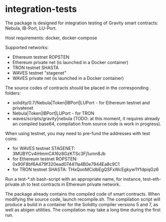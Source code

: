 # integration-tests

The package is designed for integration testing of Gravity smart contracts: Nebula, IB-Port, LU-Port.

Host requirements: docker, docker-compose

Supported networks:

- Ethereum testnet ROPSTEN
- Ethereum private net (is launched in a Docker container)
- TRON testnet SHASTA
- WAVES testnet "stagenet"
- WAVES private net (is launched in a Docker container)

The source codes of contracts should be placed in the corresponding folders:

- solidity/0.7/Nebula|Token|IBPort|LUPort - for Ethereum testnet and privatenet
- Nebula|Token|IBPort|LUPort - for TRON
- waves/scripts/gravity|nebula (TODO: at this moment, it requires already an compiled base64, compilation from source code is work in progress).

When using testnet, you may need to pre-fund the addresses with test coins:

- for WAVES testnet STAGENET: 3MUBYCv4iHmmCA16z8GzKTSc3Fj1umn8Jb
- for Ethereum testnet ROPSTEN: 0x90F8bf6A479f320ead074411a4B0e7944Ea8c9C1
- for TRON testnet SHASTA: THxQonMCidbEgQSFxWcEgkyw1YfdpiqGz6

Run a test-*.sh bash-script with an appropriate name, for instance, test-eth-private.sh to test contracts in Ethereum private network.

The package already contains the compiled code of smart contracts. When modifying the source code, launch recompile.sh.
The compilation script will produce a build in a container for the Solidity compiler versions 5 and 7, as well as abigen utilities. The compilation may take a long time during the first run.
